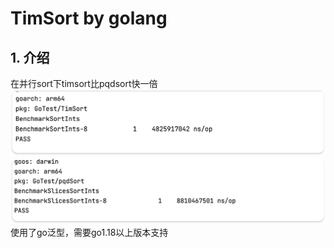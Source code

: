 # TimSort by golang

## 1. 介绍
在并行sort下timsort比pqdsort快一倍
![img_1.png](img_1.png)
![img.png](img.png)
使用了go泛型，需要go1.18以上版本支持
